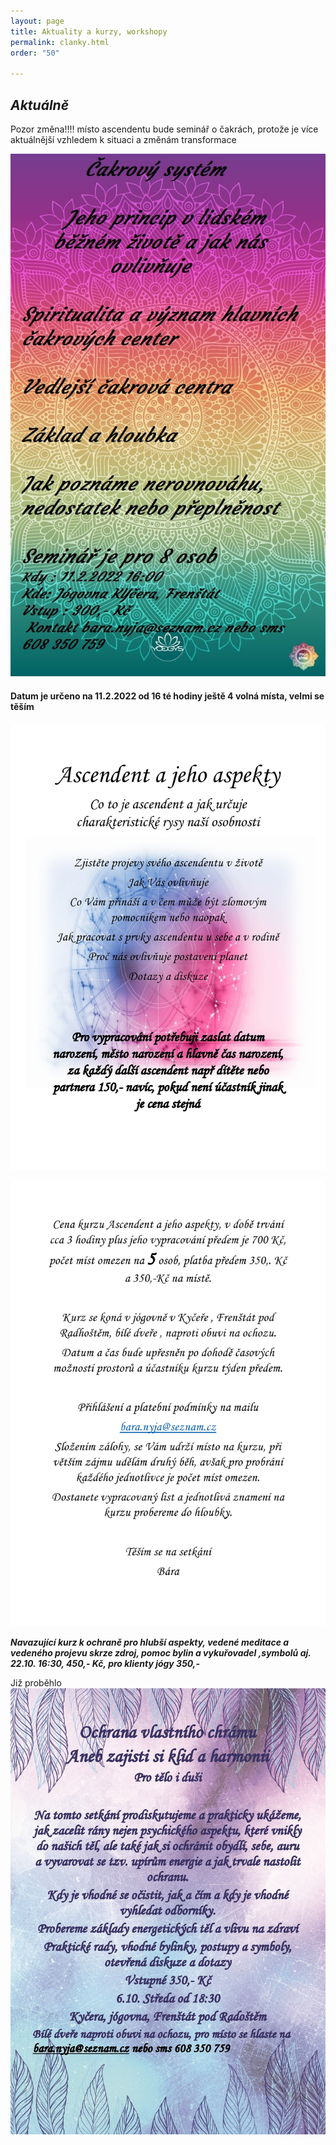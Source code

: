 ```yaml
---
layout: page
title: Aktuality a kurzy, workshopy
permalink: clanky.html
order: "50"

---
```

## **_Aktuálně_**

Pozor změna!!!! místo ascendentu bude seminář o čakrách, protože je více aktuálnější vzhledem k situaci a změnám transformace

![](/uploads/11043_0.jpg)

#### Datum je určeno na **11.2.2022 od 16 té hodiny ještě 4 volná místa, velmi se těším**

![](/uploads/ascendent-a-jeho-aspekty-page0001.jpg)

![](/uploads/ascendent-a-jeho-aspekty-page0002.jpg)

**_Navazující kurz k ochraně pro hlubší aspekty, vedené meditace a vedeného projevu skrze zdroj, pomoc bylin a vykuřovadel ,symbolů aj. 22.10. 16:30, 450,- Kč, pro klienty jógy 350,-_**

Již proběhlo  
![](/uploads/ochrana-vlastniho-chramu-page0001-1.jpg)